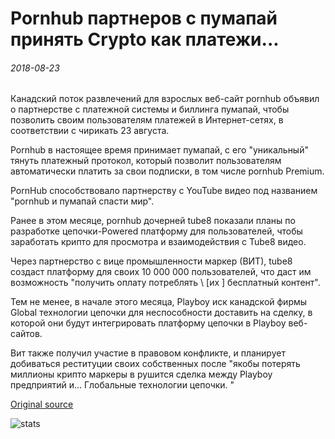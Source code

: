 # Pornhub партнеров с пумапай принять Crypto как платежи...

###### 2018-08-23

Канадский поток развлечений для взрослых веб-сайт pornhub объявил о партнерстве с платежной системы и биллинга пумапай, чтобы позволить своим пользователям платежей в Интернет-сетях, в соответствии с чирикать 23 августа.

Pornhub в настоящее время принимает пумапай, с его "уникальный" тянуть платежный протокол, который позволит пользователям автоматически платить за свои подписки, в том числе pornhub Premium.

PornHub способствовало партнерству с YouTube видео под названием "pornhub и пумапай спасти мир".

Ранее в этом месяце, pornhub дочерней tube8 показали планы по разработке цепочки-Powered платформу для пользователей, чтобы заработать крипто для просмотра и взаимодействия с Tube8 видео.

Через партнерство с вице промышленности маркер (ВИТ), tube8 создаст платформу для своих 10 000 000 пользователей, что даст им возможность "получить оплату потреблять \ [их \] бесплатный контент".

Тем не менее, в начале этого месяца, Playboy иск канадской фирмы Global технологии цепочки для неспособности доставить на сделку, в которой они будут интегрировать платформу цепочки в Playboy веб-сайтов.

Вит также получил участие в правовом конфликте, и планирует добиваться реституции своих собственных после "якобы потерять миллионы крипто маркеры в рушится сделка между Playboy предприятий и... Глобальные технологии цепочки. "

[Original source](https://cointelegraph.com/news/pornhub-partners-with-pumapay-to-accept-crypto-as-payments)

![stats](https://c.statcounter.com/11760860/0/a89fa40b/1/ "stats")